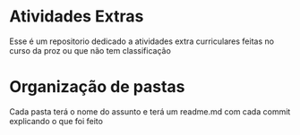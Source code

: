 # Atividades Extras

<p>Esse é um repositorio dedicado a atividades extra curriculares feitas no curso da proz ou que não tem classificação</p>

# Organização de pastas

<p>Cada pasta terá o nome do assunto e terá um readme.md com cada commit explicando o que foi feito</p>